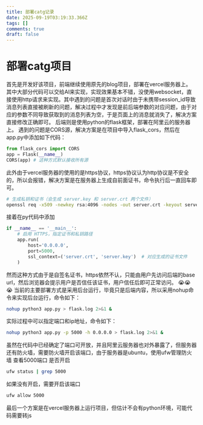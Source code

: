 ```yaml
---
title: 部署catg记录
date: 2025-09-19T03:19:33.366Z
tags: []
comments: true
draft: false
---
```


# 部署catg项目

首先是开发好该项目，前端继续使用原先的blog项目，部署在vercel服务器上。
其中大部分代码可以交给AI来实现，实现效果基本不错，没使用websocket，直接使用http请求来实现。其中遇到的问题是首次对话时由于未携带session_id导致消息列表直接被刷新的问题，解决过程中才发现是前后端参数的对应问题，由于对应的参数不同导致获取到的消息列表为空，于是页面上的消息就消失了，解决方案直接修改正确即可。
后端则是使用python的flask框架，部署在阿里云的服务器上。
遇到的问题是CORS源，解决方案是在项目中导入flask_cors，然后在app.py中添加如下代码：

```python
from flask_cors import CORS
app = Flask(__name__)
CORS(app) # 这种方式默认接收所有源
```

此外由于vercel服务器的使用的是https协议，https协议认为http协议是不安全的，所以会报错，解决方案是在服务器上生成自前面证书，命令执行后一直回车即可。

```bash
# 生成私钥和证书（会生成 server.key 和 server.crt 两个文件）
openssl req -x509 -newkey rsa:4096 -nodes -out server.crt -keyout server.key -days 365
```

接着在py代码中添加

```python
if __name__ == '__main__':
    # 启用 HTTPS，指定证书和私钥路径
    app.run(
        host='0.0.0.0',
        port=5000,
        ssl_context=('server.crt', 'server.key')  # 对应生成的证书文件
    )
```

然而这种方式由于是自签名证书，https依然不认，只能由用户先访问后端的base url，然后浏览器会提示用户是否信任该证书，用户信任后即可正常访问。
😭😭😭
当前的主要部署方式是采用后台运行，毕竟只是后端内容，所以采用nohup命令来实现后台运行，命令如下：

```bash
nohup python3 app.py > flask.log 2>&1 &
```

实际过程中可以指定端口和ip地址，命令如下：

```bash
nohup python3 app.py -p 5000 -h 0.0.0.0 > flask.log 2>&1 &
```

虽然在代码中已经确定了端口可开放，并且阿里云服务器也对外暴露了，但服务器还有防火墙，需要防火墙开启该端口，由于服务器是ubuntu，使用ufw管理防火墙
查看5000端口 是否开启

```bash
ufw status | grep 5000
```

如果没有开启，需要开启该端口

```bash
ufw allow 5000
```

最后一个方案是在vercel服务器上运行项目，但估计不会有python环境，可能代码需要转js
